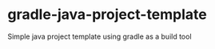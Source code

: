 gradle-java-project-template
============================

Simple java project template using gradle as a build tool
